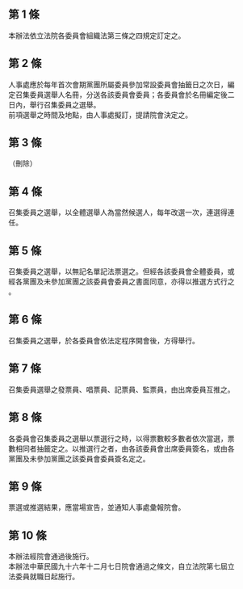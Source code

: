 第 1 條
-------
本辦法依立法院各委員會組織法第三條之四規定訂定之。

第 2 條
-------
人事處應於每年首次會期黨團所屬委員參加常設委員會抽籤日之次日，編  
定召集委員選舉人名冊，分送各該委員會委員；各委員會於名冊編定後二  
日內，舉行召集委員之選舉。  
前項選舉之時間及地點，由人事處擬訂，提請院會決定之。

第 3 條
-------
（刪除）

第 4 條
-------
召集委員之選舉，以全體選舉人為當然候選人，每年改選一次，連選得連  
任。

第 5 條
-------
召集委員之選舉，以無記名單記法票選之。但經各該委員會全體委員，或  
經各黨團及未參加黨團之該委員會委員之書面同意，亦得以推選方式行之  
。

第 6 條
-------
召集委員之選舉，於各委員會依法定程序開會後，方得舉行。

第 7 條
-------
召集委員選舉之發票員、唱票員、記票員、監票員，由出席委員互推之。

第 8 條
-------
各委員會召集委員之選舉以票選行之時，以得票數較多數者依次當選，票  
數相同者抽籤定之。以推選行之者，由各該委員會出席委員簽名，或由各  
黨團及未參加黨團之該委員會委員簽名定之。

第 9 條
-------
票選或推選結果，應當場宣告，並通知人事處彙報院會。

第 10 條
--------
本辦法經院會通過後施行。  
本辦法中華民國九十六年十二月七日院會通過之條文，自立法院第七屆立  
法委員就職日起施行。

